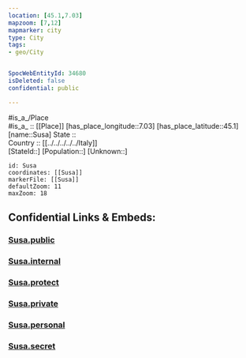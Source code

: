 ```yaml
---
location: [45.1,7.03] 
mapzoom: [7,12] 
mapmarker: city 
type: City
tags:
- geo/City


SpocWebEntityId: 34680
isDeleted: false
confidential: public

---
```

#is_a_/Place  
#is_a_ :: [[Place]] 
[has_place_longitude::7.03] 
[has_place_latitude::45.1] 
[name::Susa] 
State ::  
Country :: [[../../../../../Italy]]  
[StateId::] 
[Population::] 
[Unknown::] 


```leaflet
id: Susa
coordinates: [[Susa]] 
markerFile: [[Susa]] 
defaultZoom: 11 
maxZoom: 18
```


## Confidential Links & Embeds: 

### [Susa.public](/_public/\Earth\Continent\Europe\Europe~South\Italy\regions~Italy\Piedmont\Turin.Province\CitySusa.public.md) 

### [Susa.internal](/_internal/\Earth\Continent\Europe\Europe~South\Italy\regions~Italy\Piedmont\Turin.Province\CitySusa.internal.md) 

### [Susa.protect](/_protect/\Earth\Continent\Europe\Europe~South\Italy\regions~Italy\Piedmont\Turin.Province\CitySusa.protect.md) 

### [Susa.private](/_private/\Earth\Continent\Europe\Europe~South\Italy\regions~Italy\Piedmont\Turin.Province\CitySusa.private.md) 

### [Susa.personal](/_personal/\Earth\Continent\Europe\Europe~South\Italy\regions~Italy\Piedmont\Turin.Province\CitySusa.personal.md) 

### [Susa.secret](/_secret/\Earth\Continent\Europe\Europe~South\Italy\regions~Italy\Piedmont\Turin.Province\CitySusa.secret.md)

